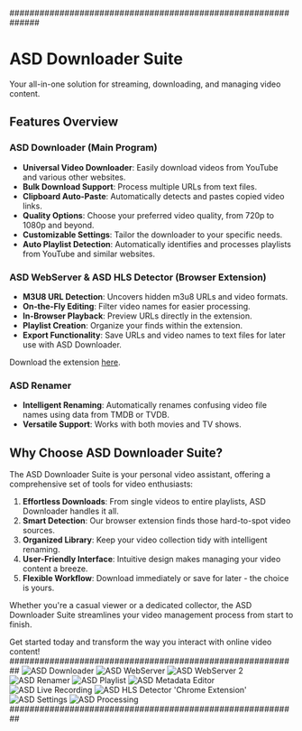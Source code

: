 ##############################################################

# ASD Downloader Suite

Your all-in-one solution for streaming, downloading, and managing video content.

## Features Overview

### ASD Downloader (Main Program)

- **Universal Video Downloader**: Easily download videos from YouTube and various other websites.
- **Bulk Download Support**: Process multiple URLs from text files.
- **Clipboard Auto-Paste**: Automatically detects and pastes copied video links.
- **Quality Options**: Choose your preferred video quality, from 720p to 1080p and beyond.
- **Customizable Settings**: Tailor the downloader to your specific needs.
- **Auto Playlist Detection**: Automatically identifies and processes playlists from YouTube and similar websites.

### ASD WebServer & ASD HLS Detector (Browser Extension)

- **M3U8 URL Detection**: Uncovers hidden m3u8 URLs and video formats.
- **On-the-Fly Editing**: Filter video names for easier processing.
- **In-Browser Playback**: Preview URLs directly in the extension.
- **Playlist Creation**: Organize your finds within the extension.
- **Export Functionality**: Save URLs and video names to text files for later use with ASD Downloader.

Download the extension [here](https://chromewebstore.google.com/detail/athena-hls-detector/hlhjhkaechpphhjcdplkplcompomcjnb).

### ASD Renamer

- **Intelligent Renaming**: Automatically renames confusing video file names using data from TMDB or TVDB.
- **Versatile Support**: Works with both movies and TV shows.

## Why Choose ASD Downloader Suite?

The ASD Downloader Suite is your personal video assistant, offering a comprehensive set of tools for video enthusiasts:

1. **Effortless Downloads**: From single videos to entire playlists, ASD Downloader handles it all.
2. **Smart Detection**: Our browser extension finds those hard-to-spot video sources.
3. **Organized Library**: Keep your video collection tidy with intelligent renaming.
4. **User-Friendly Interface**: Intuitive design makes managing your video content a breeze.
5. **Flexible Workflow**: Download immediately or save for later - the choice is yours.

Whether you're a casual viewer or a dedicated collector, the ASD Downloader Suite streamlines your video management process from start to finish.

Get started today and transform the way you interact with online video content!
##########################################################
![ASD Downloader](./Screenshots/ASD_1.png)
![ASD WebServer](./Screenshots/ASD_5.jpg)
![ASD WebServer 2](./Screenshots/ASD_6.jpg)
![ASD Renamer](./Screenshots/ASD_4.jpg)
![ASD Playlist](./Screenshots/Playlist.png)
![ASD Metadata Editor](./Screenshots/Metadata_Editor.jpg)
![ASD Live Recording](./Screenshots/Live_Recording.jpg)
![ASD HLS Detector 'Chrome Extension'](./Screenshots/ASD_7.jpg)
![ASD Settings](./Screenshots/ASD_2.png)
![ASD Processing](./Screenshots/ASD_3.png)
##########################################################
